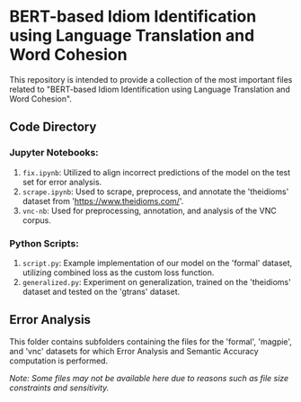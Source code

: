 # BERT-based Idiom Identification using Language Translation and Word Cohesion

This repository is intended to provide a collection of the most important files related to "BERT-based Idiom Identification using Language Translation and Word Cohesion".

## Code Directory

### Jupyter Notebooks:

1. `fix.ipynb`: Utilized to align incorrect predictions of the model on the test set for error analysis.
2. `scrape.ipynb`: Used to scrape, preprocess, and annotate the 'theidioms' dataset from 'https://www.theidioms.com/'.
3. `vnc-nb`: Used for preprocessing, annotation, and analysis of the VNC corpus.

### Python Scripts:

1. `script.py`: Example implementation of our model on the 'formal' dataset, utilizing combined loss as the custom loss function.
2. `generalized.py`: Experiment on generalization, trained on the 'theidioms' dataset and tested on the 'gtrans' dataset.

## Error Analysis

This folder contains subfolders containing the files for the 'formal', 'magpie', and 'vnc' datasets for which Error Analysis and Semantic Accuracy computation is performed.

*Note: Some files may not be available here due to reasons such as file size constraints and sensitivity.*

